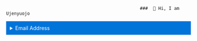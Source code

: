                                                        ###  👋 Hi, I am Ujenyuojo
<details>
<summary style="background-color: #0074D9; color: #FFFFFF; padding: 10px; cursor: pointer;">Email Address</summary>

<div style="background-color: #E5E5E5; padding: 10px;">
You can reach me at [egwudaprecious@gmail.com](mailto:egwudaprecious@gmail.com).
</div>

</details>

<!--
**Ujenyhu/Ujenyhu** is a ✨ _special_ ✨ repository because its `README.md` (this file) appears on your GitHub profile.

Here are some ideas to get you started:

- 🔭 I’m currently working on ...
- 🌱 I’m currently learning ...
- 👯 I’m looking to collaborate on ...
- 🤔 I’m looking for help with ...
- 💬 Ask me about ...
- 📫 How to reach me: ...
- 😄 Pronouns: ...
- ⚡ Fun fact: ...
-->
